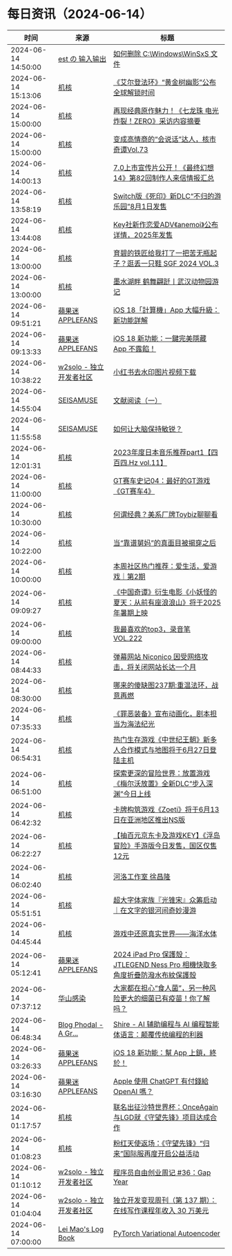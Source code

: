 ﻿# 每日资讯（2024-06-14）

|时间|来源|标题|
|---|---|---|
|2024-06-14 14:50:00|[est の 输入输出](https://blog.est.im/rss)|[如何删除 C:\Windows\WinSxS 文件](https://blog.est.im/2024/stdout-08)|
|2024-06-14 15:13:06|[机核](https://www.gcores.com/rss)|[《艾尔登法环》“黄金树幽影”公布全球解锁时间](https://www.gcores.com/articles/183506)|
|2024-06-14 15:00:00|[机核](https://www.gcores.com/rss)|[再现经典原作魅力！《七龙珠 电光炸裂！ZERO》采访内容摘要](https://www.gcores.com/articles/183474)|
|2024-06-14 15:00:00|[机核](https://www.gcores.com/rss)|[变成高情商的“会说话”达人，核市奇谭Vol.73](https://www.gcores.com/radios/183121)|
|2024-06-14 14:00:13|[机核](https://www.gcores.com/rss)|[7.0上市宣传片公开！《最终幻想14》第82回制作人来信情报汇总](https://www.gcores.com/articles/183503)|
|2024-06-14 13:58:19|[机核](https://www.gcores.com/rss)|[Switch版《死印》新DLC“不归的游乐园”8月1日发售](https://www.gcores.com/articles/183501)|
|2024-06-14 13:44:08|[机核](https://www.gcores.com/rss)|[Key社新作恋爱ADV《anemoi》公布详情，2025年发售](https://www.gcores.com/articles/183499)|
|2024-06-14 13:00:00|[机核](https://www.gcores.com/rss)|[育碧的铁匠给我打了一把苦无瓶起子？逛丢一只鞋 SGF 2024 VOL.3](https://www.gcores.com/videos/183497)|
|2024-06-14 13:00:00|[机核](https://www.gcores.com/rss)|[墨水湖畔 鹤舞翩跹丨武汉动物园游记](https://www.gcores.com/articles/183454)|
|2024-06-14 09:51:21|[蘋果迷 APPLEFANS](https://applefans.today/feed/)|[iOS 18「計算機」App 大幅升級：新功能詳解](https://applefans.today/2024-06-ios-18-calculator-features/)|
|2024-06-14 09:13:33|[蘋果迷 APPLEFANS](https://applefans.today/feed/)|[iOS 18 新功能：一鍵完美隱藏 App 不露餡！](https://applefans.today/ios-18-hidden-apps/)|
|2024-06-14 10:38:22|[w2solo - 独立开发者社区](https://w2solo.com/topics/feed)|[小红书去水印图片视频下载](https://w2solo.com/topics/4692)|
|2024-06-14 14:55:04|[SEISAMUSE](https://www.seis-jun.xyz/atom.xml)|[文献阅读（一）](http://www.seis-jun.xyz/paper-reading-1)|
|2024-06-14 11:55:58|[SEISAMUSE](https://www.seis-jun.xyz/atom.xml)|[如何让大脑保持敏锐？](http://www.seis-jun.xyz/how-to-make-the-brain-sharp)|
|2024-06-14 12:01:31|[机核](https://www.gcores.com/rss)|[2023年度日本音乐推荐part1【四百四.Hz vol.11】](https://www.gcores.com/videos/183493)|
|2024-06-14 11:00:00|[机核](https://www.gcores.com/rss)|[GT赛车史记04：最好的GT游戏《GT赛车4》](https://www.gcores.com/videos/183484)|
|2024-06-14 10:30:00|[机核](https://www.gcores.com/rss)|[何谓经典？美系厂牌Toybiz聊聊看](https://www.gcores.com/videos/182950)|
|2024-06-14 10:22:00|[机核](https://www.gcores.com/rss)|[当“靠谱舅妈”的真面目被揭穿之后](https://www.gcores.com/articles/183429)|
|2024-06-14 10:00:00|[机核](https://www.gcores.com/rss)|[本周社区热门推荐：爱生活，爱游戏｜第2期](https://www.gcores.com/articles/183479)|
|2024-06-14 09:09:27|[机核](https://www.gcores.com/rss)|[《中国奇谭》衍生电影《小妖怪的夏天：从前有座浪浪山》将于2025年暑期上映](https://www.gcores.com/articles/183487)|
|2024-06-14 09:00:00|[机核](https://www.gcores.com/rss)|[我最喜欢的top3，录音笔 VOL.222](https://www.gcores.com/radios/183486)|
|2024-06-14 08:44:33|[机核](https://www.gcores.com/rss)|[弹幕网站 Niconico 因受网络攻击，将关闭网站长达一个月](https://www.gcores.com/articles/183485)|
|2024-06-14 08:30:00|[机核](https://www.gcores.com/rss)|[哪来的傻缺图237期:重温法环，战意再燃](https://www.gcores.com/articles/180703)|
|2024-06-14 07:35:33|[机核](https://www.gcores.com/rss)|[《罪恶装备》宣布动画化，剧本担当为海法纪光](https://www.gcores.com/articles/183481)|
|2024-06-14 06:54:31|[机核](https://www.gcores.com/rss)|[热门生存游戏《中世纪王朝》新多人合作模式与地图将于6月27日登陆主机](https://www.gcores.com/articles/183477)|
|2024-06-14 06:51:00|[机核](https://www.gcores.com/rss)|[探索更深的冒险世界：放置游戏《梅尔沃放置》全新DLC“步入深渊”今日上线](https://www.gcores.com/articles/183476)|
|2024-06-14 06:42:32|[机核](https://www.gcores.com/rss)|[卡牌构筑游戏《Zoeti》将于6月13日在亚洲地区推出NS版](https://www.gcores.com/articles/183473)|
|2024-06-14 06:22:27|[机核](https://www.gcores.com/rss)|[【抽百元京东卡及游戏KEY】《浮岛冒险》手游版今日发售，国区仅售12元](https://www.gcores.com/articles/183471)|
|2024-06-14 06:02:40|[机核](https://www.gcores.com/rss)|[河洛工作室 徐昌隆](https://www.gcores.com/videos/183470)|
|2024-06-14 05:51:51|[机核](https://www.gcores.com/rss)|[超大字体家族『光锥宋』众筹启动｜在文字的银河间奇妙漫游](https://www.gcores.com/videos/183464)|
|2024-06-14 04:45:44|[机核](https://www.gcores.com/rss)|[游戏中还原真实世界——海洋水体](https://www.gcores.com/articles/183353)|
|2024-06-14 05:12:41|[蘋果迷 APPLEFANS](https://applefans.today/feed/)|[2024 iPad Pro 保護殼：JTLEGEND Ness Pro 相機快取多角度折疊防潑水布紋保護殼](https://applefans.today/2024-06-jtlegend-ipad-pro-ness-pro-reviews/)|
|2024-06-14 07:37:12|[华山感染](https://feedpress.me/wx-hsinfect)|[大家都在担心“食人菌”，另一种风险更大的细菌已有疫苗！你了解吗？](http://mp.weixin.qq.com/s?__biz=Mzk0ODIzMjMxNQ%3D%3D&mid=2247503260&idx=1&sn=048fac638cbe37b4b8ae9ce26493be51)|
|2024-06-14 06:48:34|[Blog Phodal - A Gr...](https://www.phodal.com/blog/feeds/rss/)|[Shire - AI 辅助编程与 AI 编程智能体语言：颠覆传统编程的利器](http://www.phodal.com/blog/introduction-shire/)|
|2024-06-14 03:26:33|[蘋果迷 APPLEFANS](https://applefans.today/feed/)|[iOS 18 新功能：幫 App 上鎖，終於！](https://applefans.today/ios-18-locked-apps/)|
|2024-06-14 03:16:30|[蘋果迷 APPLEFANS](https://applefans.today/feed/)|[Apple 使用 ChatGPT 有付錢給 OpenAI 嗎？](https://applefans.today/2024-06-apple-pay-openai-to-use-chatgpt-in-ios-18/)|
|2024-06-14 01:17:57|[机核](https://www.gcores.com/rss)|[联名出征沙特世界杯：OnceAgain与LGD就《守望先锋》项目达成合作](https://www.gcores.com/articles/183453)|
|2024-06-14 01:08:23|[机核](https://www.gcores.com/rss)|[粉红天使返场：《守望先锋》“归来”国际服再度开启公益活动](https://www.gcores.com/articles/183452)|
|2024-06-14 01:10:12|[w2solo - 独立开发者社区](https://w2solo.com/topics/feed)|[程序员自由创业周记 #36：Gap Year](https://w2solo.com/topics/4691)|
|2024-06-14 01:04:04|[w2solo - 独立开发者社区](https://w2solo.com/topics/feed)|[独立开发变现周刊（第 137 期）：在线写作课程年收入 30 万美元](https://w2solo.com/topics/4690)|
|2024-06-14 07:00:00|[Lei Mao's Log Book](https://leimao.github.io/atom.xml)|[PyTorch Variational Autoencoder](https://leimao.github.io/blog/PyTorch-Variational-Autoencoder/)|
